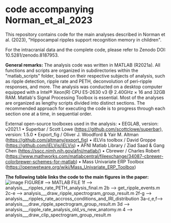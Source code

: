 # code accompanying Norman_et_al_2023

﻿This repository contains code for the main analyses described in Norman et al. (2023), "Hippocampal ripples support recognition memory in children".

For the intracranial data and the complete code, please refer to Zenodo DOI: 10.5281/zenodo.8187953.

**General remarks:**
The analysis code was written in MATLAB (R2021a). All functions and scripts are organized in subdirectories within the "matlab_scripts" folder, based on their respective subjects of analysis, such as ripple detection, ripple rate and PETH, deconvolution of peri-ripple responses, and more.
The analysis was conducted on a desktop computer equipped with a Intel® Xeon(R) CPU E5-2630 v3 @ 2.40GHz × 16 and 32GB RAM. Matlab's Signal Processing Toolbox is essential.
Most of the analyses are organized as lengthy scripts divided into distinct sections. The recommended approach for executing the code is to progress through each section one at a time, in sequential order.

External open-source toolboxes used in the analysis:
•	EEGLAB, version: v2021.1
•	Superbar / Scott Lowe (https://github.com/scottclowe/superbar), version: 1.5.0
•	Export_fig / Oliver J. Woodford & Yair M. Altman (https://github.com/altmany/export_fig)
•	iELVis toolbox / David Groppe (https://github.com/iELVis/iELVis)
•	AFNI Matlab Library / Ziad Saad & Gang Chen (https://sscc.nimh.nih.gov/afni/matlab/)
•	Cbrewer / Charles Robert (https://www.mathworks.com/matlabcentral/fileexchange/34087-cbrewer-colorbrewer-schemes-for-matlab)
•	Mass Univariate ERP Toolbox (https://openwetware.org/wiki/Mass_Univariate_ERP_Toolbox)

**The following table links the code to the main figures in the paper:**
![image](https://github.com/itziknorman/Norman_et_al_2023/assets/59057794/31306b9c-9b87-41a1-a72a-bbecaaa90030)
FIGURE# --> MATLAB FILE
1f      --> analysis___ripples_rate_PETH_analysis_final.m
2b      -->	get_ripple_events.m
2c-e 		-->	analysis___draw_ripple_spectrogram_group_result.m
2f-g		-->	analysis___ripples_rate_accross_conditions_and_IRI_distribution
3a-c,e,f-->	analysis___draw_ripple_spectrogram_group_result.m
3d			--> analysis___ripple_rate_analysis_old_vs_new_anatomy.m
4			  --> analysis___draw_clip_spectrogram_group_result.m

